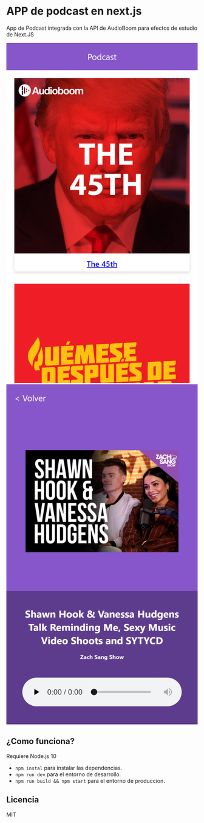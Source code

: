 # APP  de podcast en next.js

App de Podcast integrada con la API de AudioBoom para efectos de estudio de Next.JS

![Captura del home](./.readme-static/home.png)
![Captura reproductor](./.readme-static/reproductor.png)

## ¿Como funciona?

Requiere Node.js 10

* `npm instal` para instalar las dependencias.
* `npm run dev` para el entorno de desarrollo.
* `npm run build && npm start` para el entorno de produccion.


## Licencia

MIT

